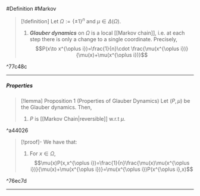 #Definition #Markov 

> [!definition]
> Let $\Omega:=\{ \pm 1 \}^n$ and $\mu\in \Delta(\Omega)$. 
> 1. ***Glauber dynamics*** on $\Omega$ is a local [[Markov chain]], i.e. at each step there is only a change to a single coordinate. Precisely,$$P(x\to x^{\oplus i})=\frac{1}{n}\cdot \frac{\mu(x^{\oplus  i})}{\mu(x)+\mu(x^{\oplus  i})}$$

^77c48c

---
##### Properties
> [!lemma] Proposition 1 (Properties of Glauber Dynamics)
> Let $(P,\mu)$ be the Glauber dynamics. Then, 
> 1. $P$ is [[Markov Chain|reversible]] w.r.t $\mu$.

^a44026

> [!proof]-
> We have that:
> 1. For $x\in \Omega$, $$\mu(x)P(x,x^{\oplus  i})=\frac{1}{n}\frac{\mu(x)\mu(x^{\oplus  i})}{\mu(x)+\mu(x^{\oplus  i})}=\mu(x^{\oplus  i})P(x^{\oplus  i},x)$$

^76ec7d

---
